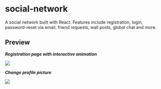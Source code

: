 # social-network
A social network built with React. Features include registration, login, password-reset via email, friend requests, wall posts, global chat and more.

## Preview

**_Registration page with interactive animation_**

<img src="client/public/animation_1.gif">

**_Change profile picture_**

<img src="client/public/SN_new_photo.gif">
